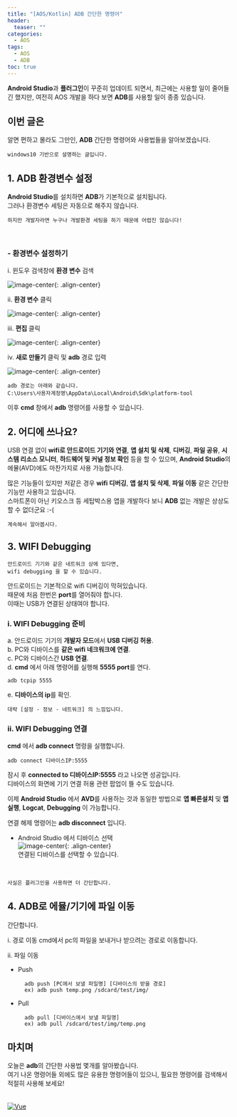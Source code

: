 ```yaml
---
title: "[AOS/Kotlin] ADB 간단한 명령어"
header:
  teaser: ""
categories:
  - AOS
tags:
  - AOS
  - ADB
toc: true
---
```


**Android Studio**과 **플러그인**이 꾸준히 업데이트 되면서, 최근에는 사용할 일이 줄어들긴 했지만, 여전히 AOS 개발을 하다 보면 **ADB**를 사용할 일이 종종 있습니다.

## 이번 글은

알면 편하고 몰라도 그만인, **ADB** 간단한 명령어와 사용법들을 알아보겠습니다.  

    windows10 기반으로 설명하는 글입니다.

## 1. ADB 환경변수 설정

**Android Studio**를 설치하면 **ADB**가 기본적으로 설치됩니다.  
그러나 환경변수 세팅은 자동으로 해주지 않습니다.<br>

    하지만 개발자라면 누구나 개발환경 세팅을 하기 때문에 어렵진 않습니다!

<br>

### - 환경변수 설정하기
i. 윈도우 검색창에 **환경 변수** 검색

![image-center](/assets/images/seil/001_adb/000.png){: .align-center}

ii. **환경 변수** 클릭

![image-center](/assets/images/seil/001_adb/001.png){: .align-center}

iii. **편집** 클릭

![image-center](/assets/images/seil/001_adb/002.png){: .align-center}

iv. **새로 만들기** 클릭 및 **adb** 경로 입력

![image-center](/assets/images/seil/001_adb/003.png){: .align-center}

    adb 경로는 아래와 같습니다.
    C:\Users\사용자계정명\AppData\Local\Android\Sdk\platform-tool

이후 **cmd** 창에서 **adb** 명령어를 사용할 수 있습니다.

## 2. 어디에 쓰나요?

USB 연결 없이 **wifi로 안드로이드 기기와 연결**, **앱 설치 및 삭제**, **디버깅**, **파일 공유**, **시스템 리소스 모니터**, **하드웨어 및 커널 정보 확인** 등을 할 수 있으며, **Android Studio**의 에뮬(AVD)에도 마찬가지로 사용 가능합니다.

많은 기능들이 있지만 저같은 경우 **wifi 디버깅**, **앱 설치 및 삭제**, **파일 이동** 같은 간단한 기능만 사용하고 있습니다.  
스마트폰이 아닌 키오스크 등 세탑박스용 앱을 개발하다 보니 **ADB** 없는 개발은 상상도 할 수 없더군요 :-(

    계속해서 알아봅시다.

## 3. WIFI Debugging

    안드로이드 기기와 같은 네트워크 상에 있다면,
    wifi debugging 을 할 수 있습니다.

안드로이드는 기본적으로 wifi 디버깅이 막혀있습니다.  
때문에 처음 한번은 **port**를 열어줘야 합니다.  
이때는 USB가 연결된 상태여야 합니다.<br>

### i. WIFI Debugging 준비

a. 안드로이드 기기의 **개발자 모드**에서 **USB 디버깅 허용**.  
b. PC와 디바이스를 **같은 wifi 네크워크에 연결**.  
c. PC와 디바이스간 **USB 연결**.  
d. **cmd** 에서 아래 명령어를 실행해 **5555 port**를 연다.

    adb tcpip 5555

e. **디바이스의 ip**를 확인.

    대략 [설정 - 정보 - 네트워크] 의 느낌입니다.

### ii. WIFI Debugging 연결

**cmd** 에서 **adb connect** 명령을 실행합니다.

    adb connect 디바이스IP:5555

잠시 후 **connected to 디바이스IP:5555** 라고 나오면 성공입니다.  
디바이스의 화면에 기기 연결 허용 관련 팝업이 뜰 수도 있습니다.

이제 **Android Studio** 에서 **AVD**를 사용하는 것과 동일한 방법으로 **앱 빠른설치** 및 **앱 실행**, **Logcat**, **Debugging** 이 가능합니다.

연결 해제 명령어는 **adb disconnect** 입니다.
<br>

- Android Studio 에서 디바이스 선택  
![image-center](/assets/images/seil/001_adb/004.png){: .align-center}  
연결된 디바이스를 선택할 수 있습니다.

<br>

    사실은 플러그인을 사용하면 더 간단합니다.

## 4. ADB로 에뮬/기기에 파일 이동

간단합니다.

i. 경로 이동
cmd에서 pc의 파일을 보내거나 받으려는 경로로 이동합니다.

ii. 파일 이동
- Push

        adb push [PC에서 보낼 파일명] [디바이스의 받을 경로]
        ex) adb push temp.png /sdcard/test/img/

- Pull

        adb pull [디바이스에서 보낼 파일명]
        ex) adb pull /sdcard/test/img/temp.png

## 마치며

오늘은 **adb**의 간단한 사용법 몇개를 알아봤습니다.  
여기 나온 명령어들 외에도 많은 유용한 명령어들이 있으니, 필요한 명령어를 검색해서 적절히 사용해 보세요!<br>
<br>
<br>
[![Vue](/assets/images/seil/common/img_link.png)](https://blog.naver.com/llloveshin)